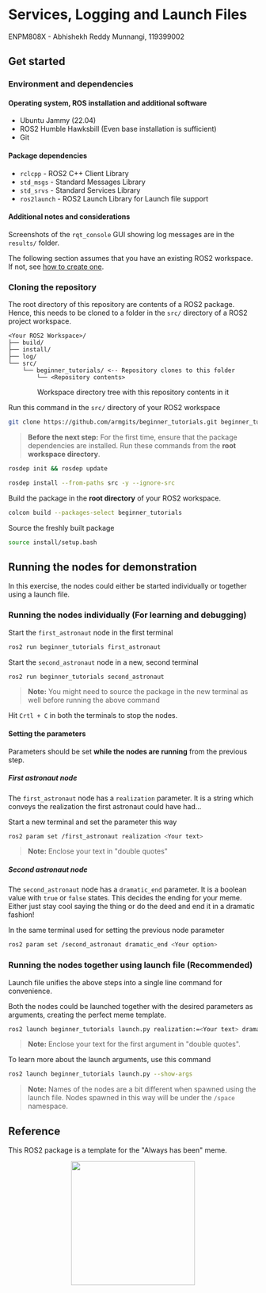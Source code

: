 # Services, Logging and Launch Files

ENPM808X - Abhishekh Reddy Munnangi, 119399002

## Get started

### Environment and dependencies

#### Operating system, ROS installation and additional software

- Ubuntu Jammy (22.04)
- ROS2 Humble Hawksbill (Even base installation is sufficient)
- Git

#### Package dependencies

- `rclcpp` - ROS2 C++ Client Library
- `std_msgs` - Standard Messages Library
- `std_srvs` - Standard Services Library
- `ros2launch` - ROS2 Launch Library for Launch file support

#### Additional notes and considerations

Screenshots of the `rqt_console` GUI showing log messages are in the
`results/` folder.

The following section assumes that you have an existing ROS2 workspace. If not,
see [how to create one](https://docs.ros.org/en/humble/Tutorials/Beginner-Client-Libraries/Creating-A-Workspace/Creating-A-Workspace.html#create-a-new-directory).

### Cloning the repository

The root directory of this repository are contents of a ROS2 package. Hence,
this needs to be cloned to a folder in the `src/` directory of a ROS2 project
workspace.

```console
<Your ROS2 Workspace>/
├── build/
├── install/
├── log/
└── src/
    └── beginner_tutorials/ <-- Repository clones to this folder
        └── <Repository contents>
```

<p align="center">Workspace directory tree with this repository contents in it</p>

Run this command in the `src/` directory of your ROS2 workspace

```bash
git clone https://github.com/armgits/beginner_tutorials.git beginner_tutorials
```

>**Before the next step:** For the first time, ensure that the package
> dependencies are installed. Run these commands from the **root workspace directory**.

```bash
rosdep init && rosdep update
```

```bash
rosdep install --from-paths src -y --ignore-src
```

Build the package in the **root directory** of your ROS2 workspace.

```bash
colcon build --packages-select beginner_tutorials
```

Source the freshly built package

```bash
source install/setup.bash
```

## Running the nodes for demonstration

In this exercise, the nodes could either be started individually or together
using a launch file.

### Running the nodes individually (For learning and debugging)

Start the `first_astronaut` node in the first terminal

```bash
ros2 run beginner_tutorials first_astronaut
```

Start the `second_astronaut` node in a new, second terminal

```bash
ros2 run beginner_tutorials second_astronaut
```

>**Note:** You might need to source the package in the new terminal as well
> before running the above command

Hit `Crtl + C` in both the terminals to stop the nodes.

#### Setting the parameters

Parameters should be set **while the nodes are running** from the previous step.

##### First astronaut node

The `first_astronaut` node has a `realization` parameter. It is a string which
conveys the realization the first astronaut could have had...

Start a new terminal and set the parameter this way

```bash
ros2 param set /first_astronaut realization <Your text>
```

> **Note:** Enclose your text in "double quotes"

##### Second astronaut node

The `second_astronaut` node has a `dramatic_end` parameter. It is a boolean value
with `true` or `false` states. This decides the ending for your meme. Either
just stay cool saying the thing or do the deed and end it in a dramatic fashion!

In the same terminal used for setting the previous node parameter

```bash
ros2 param set /second_astronaut dramatic_end <Your option>
```

### Running the nodes together using launch file (Recommended)

Launch file unifies the above steps into a single line command for convenience.

Both the nodes could be launched together with the desired parameters as arguments,
creating the perfect meme template.

```bash
ros2 launch beginner_tutorials launch.py realization:=<Your text> dramatic_end:=<Your option>
```

> **Note:** Enclose your text for the first argument in "double quotes".

To learn more about the launch arguments, use this command

```bash
ros2 launch beginner_tutorials launch.py --show-args
```

>**Note:** Names of the nodes are a bit different when spawned using the launch
> file. Nodes spawned in this way will be under the `/space` namespace.

## Reference

This ROS2 package is a template for the "Always has been" meme.

<p align="center"><img src="https://media.tenor.com/R7iJGnaKOjgAAAAd/lol.gif" height="250"></p>
